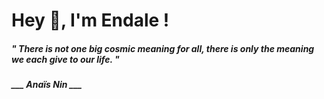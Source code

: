 <h1 title="head"> Hey 👋, I'm Endale !</h1>

**<h5><i>" There is not one big cosmic meaning for all, there is only the meaning we each give to our life. "</i></h5>**

*<b>___ Anaïs Nin ___</b>*
